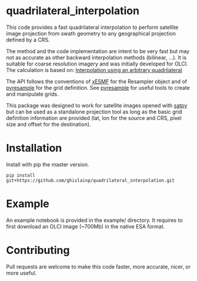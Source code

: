 # quadrilateral_interpolation

This code provides a fast quadrilateral interpolation to perform satellite image projection from swath geometry to any
geographical projection defined by a CRS.

The method and the code implementation are intent to be very fast but may not as accurate as other backward interpolation methods (bilinear, ...). 
It is suitable for coarse resolution imagery and was initially developed for OLCI. The calculation is based on:
[Interpolation using an arbitrary quadrilateral](https://www.particleincell.com/2012/quad-interpolation/)

The API follows the conventions of [xESMF](https://github.com/pangeo-data/xESMF) for the Resampler object and 
of [pyresample](https://github.com/pytroll/pyresample) for the grid definition. See [pyresample](https://github.com/pytroll/pyresample) for useful tools
 to create and manipulate grids.

This package was designed to work for satellite images opened with [satpy](https://github.com/pytroll/satpy) 
but can be used as a standalone projection tool as long as the basic grid definition information are provided (lat, lon for the source and CRS, pixel size and offset for the destination).


# Installation

Install with pip the master version.

```
pip install git+https://github.com/ghislainp/quadrilateral_interpolation.git
```

# Example

An example notebook is provided in the example/ directory. It requires to first download an OLCI image (~700Mb) in the native ESA format.

# Contributing

Pull requests are welcome to make this code faster, more accurate, nicer, or more useful.

